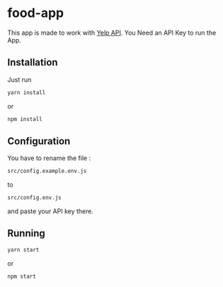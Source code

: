 # food-app

This app is made to work with [Yelp API](https://www.yelp.com/developers/documentation/v3).
You Need an API Key to run the App.

## Installation

Just run

```bash
yarn install
```

or

```bash
npm install
```

## Configuration

You have to rename the file :
```bash
src/config.example.env.js
```
to
```bash
src/config.env.js
```
and paste your API key there.

## Running
```bash
yarn start
```
or
```bash
npm start
```


